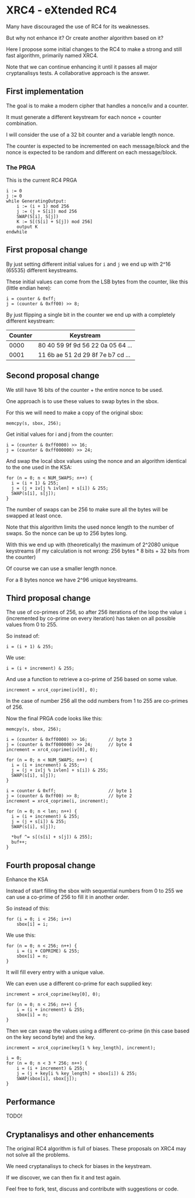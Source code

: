 # XRC4 - eXtended RC4

Many have discouraged the use of RC4 for its weaknesses.

But why not enhance it? Or create another algorithm based on it?

Here I propose some initial changes to the RC4 to make a strong and still fast algorithm, primarily named XRC4.

Note that we can continue enhancing it until it passes all major cryptanalisys tests. A collaborative approach is the answer.


## First implementation 

The goal is to make a modern cipher that handles a nonce/iv and a counter.

It must generate a different keystream for each nonce + counter combination.

I will consider the use of a 32 bit counter and a variable length nonce.

The counter is expected to be incremented on each message/block and the nonce is expected to be random and different on each message/block.


### The PRGA

This is the current RC4 PRGA

    i := 0
    j := 0
    while GeneratingOutput:
        i := (i + 1) mod 256
        j := (j + S[i]) mod 256
        SWAP(S[i], S[j])
        K := S[(S[i] + S[j]) mod 256]
        output K
    endwhile


## First proposal change

By just setting different initial values for `i` and `j` we end up with 2^16 (65535) different keystreams.

These initial values can come from the LSB bytes from the counter, like this (little endian here):

    i = counter & 0xff;
    j = (counter & 0xff00) >> 8;

By just flipping a single bit in the counter we end up with a completely different keystream:


| Counter | Keystream |
|---------|-----------|
| 0000    | 80 40 59 9f 9d 56 22 0a 05 64 ... |
| 0001    | 11 6b ae 51 2d 29 8f 7e b7 cd ... |


## Second proposal change

We still have 16 bits of the counter + the entire nonce to be used.

One approach is to use these values to swap bytes in the sbox.

For this we will need to make a copy of the original sbox:

    memcpy(s, sbox, 256);

Get initial values for i and j from the counter:

    i = (counter & 0xff0000) >> 16;
    j = (counter & 0xff000000) >> 24;

And swap the local sbox values using the nonce and an algorithm identical to the one used in the KSA:

    for (n = 0; n < NUM_SWAPS; n++) {
      i = (i + 1) & 255;
      j = (j + iv[j % ivlen] + s[i]) & 255;
      SWAP(s[i], s[j]);
    }

The number of swaps can be 256 to make sure all the bytes will be swapped at least once.

Note that this algorithm limits the used nonce length to the number of swaps. So the nonce can be up to 256 bytes long.

With this we end up with (theoretically) the maximum of 2^2080 unique keystreams (if my calculation is not wrong: 256 bytes * 8 bits + 32 bits from the counter)

Of course we can use a smaller length nonce.

For a 8 bytes nonce we have 2^96 unique keystreams.


## Third proposal change

The use of co-primes of 256, so after 256 iterations of the loop the value `i` (incremented by co-prime on every iteration) has taken on all possible values from 0 to 255.

So instead of:

    i = (i + 1) & 255;

We use:

    i = (i + increment) & 255;

And use a function to retrieve a co-prime of 256 based on some value.

    increment = xrc4_coprime(iv[0], 0);

In the case of number 256 all the odd numbers from 1 to 255 are co-primes of 256.

Now the final PRGA code looks like this:

    memcpy(s, sbox, 256);

    i = (counter & 0xff0000) >> 16;        // byte 3
    j = (counter & 0xff000000) >> 24;      // byte 4
    increment = xrc4_coprime(iv[0], 0);

    for (n = 0; n < NUM_SWAPS; n++) {
      i = (i + increment) & 255;
      j = (j + iv[j % ivlen] + s[i]) & 255;
      SWAP(s[i], s[j]);
    }

    i = counter & 0xff;                    // byte 1
    j = (counter & 0xff00) >> 8;           // byte 2
    increment = xrc4_coprime(i, increment);

    for (n = 0; n < len; n++) {
      i = (i + increment) & 255;
      j = (j + s[i]) & 255;
      SWAP(s[i], s[j]);

      *buf ^= s[(s[i] + s[j]) & 255];
      buf++;
    }


## Fourth proposal change

Enhance the KSA

Instead of start filling the sbox with sequential numbers from 0 to 255 we can use a co-prime of 256 to fill it in another order.

So instead of this:

    for (i = 0; i < 256; i++)
        sbox[i] = i;

We use this:

    for (n = 0; n < 256; n++) {
        i = (i + COPRIME) & 255;
        sbox[i] = n;
    }

It will fill every entry with a unique value.

We can even use a different co-prime for each supplied key:

    increment = xrc4_coprime(key[0], 0);

    for (n = 0; n < 256; n++) {
        i = (i + increment) & 255;
        sbox[i] = n;
    }

Then we can swap the values using a different co-prime (in this case based on the key second byte) and the key.

    increment = xrc4_coprime(key[1 % key_length], increment);

    i = 0;
    for (n = 0; n < 3 * 256; n++) {
        i = (i + increment) & 255;
        j = (j + key[i % key_length] + sbox[i]) & 255;
        SWAP(sbox[i], sbox[j]);
    }


## Performance

TODO!


## Cryptanalisys and other enhancements

The original RC4 algorithm is full of biases. These proposals on XRC4 may not solve all the problems.

We need cryptanalisys to check for biases in the keystream.

If we discover, we can then fix it and test again.

Feel free to fork, test, discuss and contribute with suggestions or code.

